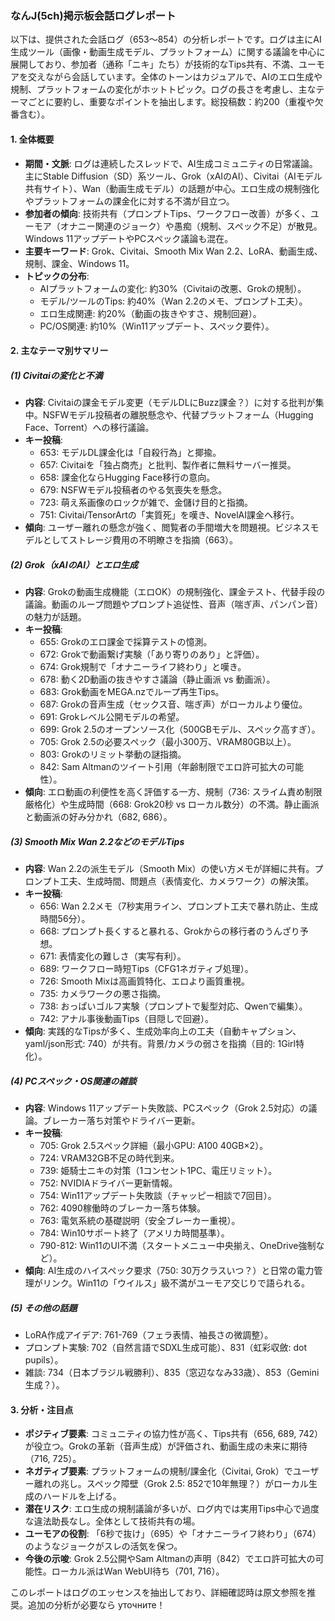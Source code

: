 ### なんJ(5ch)掲示板会話ログレポート

以下は、提供された会話ログ（653〜854）の分析レポートです。ログは主にAI生成ツール（画像・動画生成モデル、プラットフォーム）に関する議論を中心に展開しており、参加者（通称「ニキ」たち）が技術的なTips共有、不満、ユーモアを交えながら会話しています。全体のトーンはカジュアルで、AIのエロ生成や規制、プラットフォームの変化がホットトピック。ログの長さを考慮し、主なテーマごとに要約し、重要なポイントを抽出します。総投稿数：約200（重複や欠番含む）。

#### 1. 全体概要
- **期間・文脈**: ログは連続したスレッドで、AI生成コミュニティの日常議論。主にStable Diffusion（SD）系ツール、Grok（xAIのAI）、Civitai（AIモデル共有サイト）、Wan（動画生成モデル）の話題が中心。エロ生成の規制強化やプラットフォームの課金化に対する不満が目立つ。
- **参加者の傾向**: 技術共有（プロンプトTips、ワークフロー改善）が多く、ユーモア（オナニー関連のジョーク）や愚痴（規制、スペック不足）が散見。Windows 11アップデートやPCスペック議論も混在。
- **主要キーワード**: Grok、Civitai、Smooth Mix Wan 2.2、LoRA、動画生成、規制、課金、Windows 11。
- **トピックの分布**:
  - AIプラットフォームの変化: 約30%（Civitaiの改悪、Grokの規制）。
  - モデル/ツールのTips: 約40%（Wan 2.2のメモ、プロンプト工夫）。
  - エロ生成関連: 約20%（動画の抜きやすさ、規制回避）。
  - PC/OS関連: 約10%（Win11アップデート、スペック要件）。

#### 2. 主なテーマ別サマリー
##### (1) Civitaiの変化と不満
- **内容**: Civitaiの課金モデル変更（モデルDLにBuzz課金？）に対する批判が集中。NSFWモデル投稿者の離脱懸念や、代替プラットフォーム（Hugging Face、Torrent）への移行議論。
- **キー投稿**:
  - 653: モデルDL課金化は「自殺行為」と揶揄。
  - 657: Civitaiを「独占商売」と批判、製作者に無料サーバー推奨。
  - 658: 課金化ならHugging Face移行の意向。
  - 679: NSFWモデル投稿者のやる気喪失を懸念。
  - 723: 萌え系画像のロックが雑で、金儲け目的と指摘。
  - 751: Civitai/TensorArtの「実質死」を嘆き、NovelAI課金へ移行。
- **傾向**: ユーザー離れの懸念が強く、閲覧者の手間増大を問題視。ビジネスモデルとしてストレージ費用の不明瞭さを指摘（663）。

##### (2) Grok（xAIのAI）とエロ生成
- **内容**: Grokの動画生成機能（エロOK）の規制強化、課金テスト、代替手段の議論。動画のループ問題やプロンプト追従性、音声（喘ぎ声、パンパン音）の魅力が話題。
- **キー投稿**:
  - 655: Grokのエロ課金で採算テストの憶測。
  - 672: Grokで動画繋げ実験（「あり寄りのあり」と評価）。
  - 674: Grok規制で「オナニーライフ終わり」と嘆き。
  - 678: 動く2D動画の抜きやすさ議論（静止画派 vs 動画派）。
  - 683: Grok動画をMEGA.nzでループ再生Tips。
  - 687: Grokの音声生成（セックス音、喘ぎ声）がローカルより優位。
  - 691: Grokレベル公開モデルの希望。
  - 699: Grok 2.5のオープンソース化（500GBモデル、スペック高すぎ）。
  - 705: Grok 2.5の必要スペック（最小300万、VRAM80GB以上）。
  - 803: Grokのリミット挙動の謎指摘。
  - 842: Sam Altmanのツイート引用（年齢制限でエロ許可拡大の可能性）。
- **傾向**: エロ動画の利便性を高く評価する一方、規制（736: スライム責め制限厳格化）や生成時間（668: Grok20秒 vs ローカル数分）の不満。静止画派と動画派の好み分かれ（682, 686）。

##### (3) Smooth Mix Wan 2.2などのモデルTips
- **内容**: Wan 2.2の派生モデル（Smooth Mix）の使い方メモが詳細に共有。プロンプト工夫、生成時間、問題点（表情変化、カメラワーク）の解決策。
- **キー投稿**:
  - 656: Wan 2.2メモ（7秒実用ライン、プロンプト工夫で暴れ防止、生成時間56分）。
  - 668: プロンプト長くすると暴れる、Grokからの移行者のうんざり予想。
  - 671: 表情変化の難しさ（実写有利）。
  - 689: ワークフロー時短Tips（CFG1ネガティブ処理）。
  - 726: Smooth Mixは高画質特化、エロより画質重視。
  - 735: カメラワークの悪さ指摘。
  - 738: おっぱいゴルフ実験（プロンプトで髪型対応、Qwenで編集）。
  - 742: アナル事後動画Tips（目隠しで回避）。
- **傾向**: 実践的なTipsが多く、生成効率向上の工夫（自動キャプション、yaml/json形式: 740）が共有。背景/カメラの弱さを指摘（目的: 1Girl特化）。

##### (4) PCスペック・OS関連の雑談
- **内容**: Windows 11アップデート失敗談、PCスペック（Grok 2.5対応）の議論。ブレーカー落ち対策やドライバー更新。
- **キー投稿**:
  - 705: Grok 2.5スペック詳細（最小GPU: A100 40GB×2）。
  - 724: VRAM32GB不足の時代到来。
  - 739: 姫騎士ニキの対策（1コンセント1PC、電圧リミット）。
  - 752: NVIDIAドライバー更新情報。
  - 754: Win11アップデート失敗談（チャッピー相談で7回目）。
  - 762: 4090稼働時のブレーカー落ち体験。
  - 763: 電気系統の基礎説明（安全ブレーカー重視）。
  - 784: Win10サポート終了（アメリカ時間基準）。
  - 790-812: Win11のUI不満（スタートメニュー中央揃え、OneDrive強制など）。
- **傾向**: AI生成のハイスペック要求（750: 30万クラスいつ？）と日常の電力管理がリンク。Win11の「ウイルス」級不満がユーモア交じりで語られる。

##### (5) その他の話題
- LoRA作成アイデア: 761-769（フェラ表情、袖長さの微調整）。
- プロンプト実験: 702（自然言語でSDXL生成可能）、831（虹彩収斂: dot pupils）。
- 雑談: 734（日本ブラジル戦勝利）、835（窓辺ななみ33歳）、853（Gemini生成？）。

#### 3. 分析・注目点
- **ポジティブ要素**: コミュニティの協力性が高く、Tips共有（656, 689, 742）が役立つ。Grokの革新（音声生成）が評価され、動画生成の未来に期待（716, 725）。
- **ネガティブ要素**: プラットフォームの規制/課金化（Civitai, Grok）でユーザー離れの兆し。スペック障壁（Grok 2.5: 852で10年無理？）がローカル生成のハードルを上げる。
- **潜在リスク**: エロ生成の規制議論が多いが、ログ内では実用Tips中心で過度な違法助長なし。全体として技術共有の場。
- **ユーモアの役割**: 「6秒で抜け」（695）や「オナニーライフ終わり」（674）のようなジョークがスレの活気を保つ。
- **今後の示唆**: Grok 2.5公開やSam Altmanの声明（842）でエロ許可拡大の可能性。ローカル派はWan WebUI待ち（701, 716）。

このレポートはログのエッセンスを抽出しており、詳細確認時は原文参照を推奨。追加の分析が必要なら уточните！